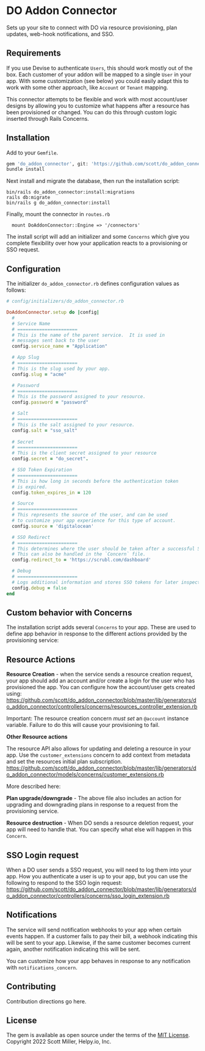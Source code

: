 # DO Addon Connector

Sets up your site to connect with DO via resource provisioning, plan updates, web-hook notifications, and SSO.

## Requirements

If you use Devise to authenticate `Users`, this should work mostly out of the box.  Each customer of your addon will be mapped to a single `User` in your app. With some customization (see below) you could easily adapt this to work with some other approach, like `Account` or `Tenant` mapping.

This connector attempts to be flexible and work with most account/user designs by allowing you to customize what happens after a resource has been provisioned or changed.  You can do this through custom logic inserted through Rails Concerns.

## Installation

Add to your `Gemfile`.

``` bash
gem 'do_addon_connector', git: 'https://github.com/scott/do_addon_connector'
bundle install
```

Next install and migrate the database, then run the installation script:

```
bin/rails do_addon_connector:install:migrations
rails db:migrate
bin/rails g do_addon_connector:install
```

Finally, mount the connector in `routes.rb`
```
  mount DoAddonConnector::Engine => '/connectors'
```

The install script will add an initializer and some `Concerns` which give you complete flexibility over how your application reacts to a provisioning or SSO request. 

## Configuration

The initializer `do_addon_connector.rb` defines configuration values as follows:

``` ruby
# config/initializers/do_addon_connector.rb

DoAddonConnector.setup do |config|
  # 
  # Service Name
  # ======================
  # This is the name of the parent service.  It is used in
  # messages sent back to the user 
  config.service_name = "Application"

  # App Slug
  # ======================
  # This is the slug used by your app.
  config.slug = "acme"

  # Password
  # ======================
  # This is the password assigned to your resource.
  config.password = "password" 

  # Salt
  # ======================
  # This is the salt assigned to your resource.
  config.salt = "sso_salt"
  
  # Secret
  # ======================
  # This is the client secret assigned to your resource
  config.secret = "do_secret".

  # SSO Token Expiration
  # ======================
  # This is how long in seconds before the authentication token 
  # is expired.
  config.token_expires_in = 120

  # Source
  # ======================
  # This represents the source of the user, and can be used
  # to customize your app experience for this type of account.
  config.source = 'digitalocean'

  # SSO Redirect
  # ======================
  # This determines where the user should be taken after a successful SSO.
  # This can also be handled in the `Concern` file.
  config.redirect_to = 'https://scrubl.com/dashboard'

  # Debug
  # ======================
  # Logs additional information and stores SSO tokens for later inspection
  config.debug = false
end

```
## Custom behavior with Concerns

The installation script adds several `Concerns` to your app.  These are used to define app behavior in response to the different actions provided by the provisioning service:

## Resource Actions

**Resource Creation** - when the service sends a resource creation request, your app should add an account and/or create a login for the user who has provisioned the app.  You can configure how the account/user gets created using: https://github.com/scott/do_addon_connector/blob/master/lib/generators/do_addon_connector/controllers/concerns/resources_controller_extension.rb

Important: The resource creation concern *must set* an `@account` instance variable.  Failure to do this will cause your provisioning to fail.

**Other Resource actions**

The resource API also allows for updating and deleting a resource in your app. Use the `customer_extensions` concern to add context from metadata and set the resources initial plan subscription. https://github.com/scott/do_addon_connector/blob/master/lib/generators/do_addon_connector/models/concerns/customer_extensions.rb

More described here:

**Plan upgrade/downgrade** - The above file also includes an action for upgrading and downgrading plans in response to a request from the provisioning service.

**Resource destruction** - When DO sends a resource deletion request, your app will need to handle that.  You can specify what else will happen in this `Concern`.

## SSO Login request 

When a DO user sends a SSO request, you will need to log them into your app. How you authenticate a user is up to your app, but you can use the following to respond to the SSO login request: https://github.com/scott/do_addon_connector/blob/master/lib/generators/do_addon_connector/controllers/concerns/sso_login_extension.rb

## Notifications

The service will send notification webhooks to your app when certain events happen. If a customer fails to pay their bill, a webhook indicating this will be sent to your app.  Likewise, if the same customer becomes current again, another notification indicating this will be sent.

You can customize how your app behaves in response to any notification with `notifications_concern`.


## Contributing
Contribution directions go here.

## License
The gem is available as open source under the terms of the [MIT License](https://opensource.org/licenses/MIT). Copyright 2022 Scott Miller, Helpy.io, Inc.

